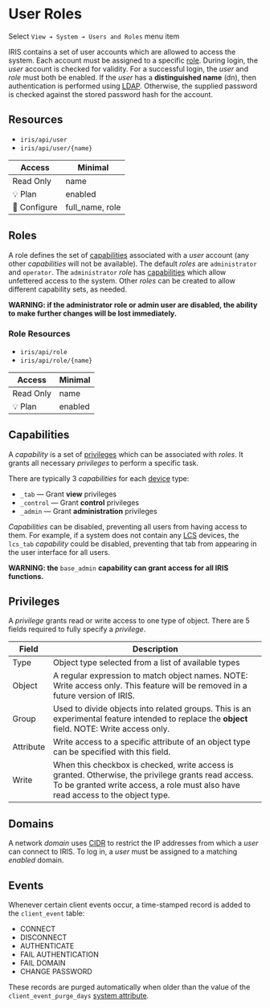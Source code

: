 # User Roles

Select `View ➔ System ➔ Users and Roles` menu item

IRIS contains a set of user accounts which are allowed to access the system.
Each account must be assigned to a specific [role](#roles).  During login, the
_user_ account is checked for validity.  For a successful login, the _user_ and
_role_ must both be enabled.  If the _user_ has a **distinguished name** (dn),
then authentication is performed using [LDAP].  Otherwise, the supplied password
is checked against the stored password hash for the account.

## Resources

* `iris/api/user`
* `iris/api/user/{name}`

| Access       | Minimal          |
|--------------|------------------|
| Read Only    | name             |
| 💡 Plan      | enabled          |
| 🔧 Configure | full\_name, role |

## Roles

A role defines the set of [capabilities](#capabilities) associated with a _user_
account (any other _capabilities_ will not be available).  The default _roles_
are `administrator` and `operator`.  The `administrator` _role_ has
[capabilities](#capabilities) which allow unfettered access to the system.
Other _roles_ can be created to allow different capability sets, as needed.

**WARNING: if the administrator role or admin user are disabled, the ability to
make further changes will be lost immediately.**

### Role Resources

* `iris/api/role`
* `iris/api/role/{name}`

| Access       | Minimal    |
|--------------|------------|
| Read Only    | name       |
| 💡 Plan      | enabled    |

## Capabilities

A _capability_ is a set of [privileges](#privileges) which can be associated
with _roles_.  It grants all necessary _privileges_ to perform a specific task.

There are typically 3 _capabilities_ for each [device] type:

* `_tab` — Grant **view** privileges
* `_control` — Grant **control** privileges
* `_admin` — Grant **administration** privileges

_Capabilities_ can be disabled, preventing all users from having access to them.
For example, if a system does not contain any [LCS] devices, the `lcs_tab`
_capability_ could be disabled, preventing that tab from appearing in the user
interface for all users.

**WARNING: the** `base_admin` **capability can grant access for all IRIS
functions.**

## Privileges

A _privilege_ grants read or write access to one type of object.  There are 5
fields required to fully specify a _privilege_.

Field     | Description
----------|----------------------------------------------------
Type      | Object type selected from a list of available types
Object    | A regular expression to match object names.  NOTE: Write access only.  This feature will be removed in a future version of IRIS.
Group     | Used to divide objects into related groups.  This is an experimental feature intended to replace the **object** field.  NOTE: Write access only.
Attribute | Write access to a specific attribute of an object type can be specified with this field.
Write     | When this checkbox is checked, write access is granted.  Otherwise, the privilege grants read access.  To be granted write access, a role must also have read access to the object type.

## Domains

A network _domain_ uses [CIDR] to restrict the IP addresses from which a _user_
can connect to IRIS.  To log in, a _user_ must be assigned to a matching
_enabled_ domain.

## Events

Whenever certain client events occur, a time-stamped record is added to the
`client_event` table:

* CONNECT
* DISCONNECT
* AUTHENTICATE
* FAIL AUTHENTICATION
* FAIL DOMAIN
* CHANGE PASSWORD

These records are purged automatically when older than the value of the
`client_event_purge_days` [system attribute].


[CIDR]: https://en.wikipedia.org/wiki/Classless_Inter-Domain_Routing
[device]: controllers.html#devices
[LCS]: lcs.html
[LDAP]: installation.html#ldap
[system attribute]: system_attributes.html
